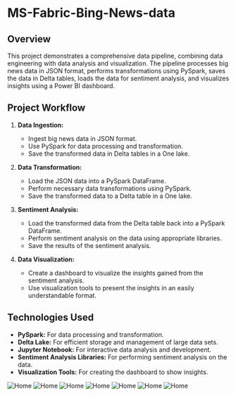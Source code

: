 # MS-Fabric-Bing-News-data
## Overview

This project demonstrates a comprehensive data pipeline, combining data engineering with data analysis and visualization. The pipeline processes big news data in JSON format, performs transformations using PySpark, saves the data in Delta tables, loads the data for sentiment analysis, and visualizes insights using a Power BI dashboard.
## Project Workflow

1. **Data Ingestion:**
    - Ingest big news data in JSON format.
    - Use PySpark for data processing and transformation.
    - Save the transformed data in Delta tables in a One lake.

2. **Data Transformation:**
    - Load the JSON data into a PySpark DataFrame.
    - Perform necessary data transformations using PySpark.
    - Save the transformed data to a Delta table in a One lake.

3. **Sentiment Analysis:**
    - Load the transformed data from the Delta table back into a PySpark DataFrame.
    - Perform sentiment analysis on the data using appropriate libraries.
    - Save the results of the sentiment analysis.

4. **Data Visualization:**
    - Create a dashboard to visualize the insights gained from the sentiment analysis.
    - Use visualization tools to present the insights in an easily understandable format.

## Technologies Used

- **PySpark:** For data processing and transformation.
- **Delta Lake:** For efficient storage and management of large data sets.
- **Jupyter Notebook:** For interactive data analysis and development.
- **Sentiment Analysis Libraries:** For performing sentiment analysis on the data.
- **Visualization Tools:** For creating the dashboard to show insights.

![Home](reporting/dash2.png) ![Home](ingestion%20and%20transformation/screenshots/1.png)
![Home](ingestion%20and%20transformation/screenshots/pipeline.png)
![Home](ingestion%20and%20transformation/screenshots/3.png)
![Home](ingestion%20and%20transformation/screenshots/4.png)
![Home](ingestion%20and%20transformation/screenshots/6.png)
![Home](ingestion%20and%20transformation/screenshots/5.png)
